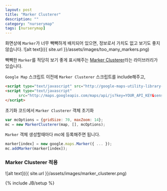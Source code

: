 ```yaml
---
layout: post
title: "Marker Clusterer"
description: ""
category: "nurserymap"
tags: [nurserymap]
---
```


화면상에 `Marker`가 너무 빽빽하게 배치되어 있으면, 정보로서 가치도 없고 보기도 좋지 않습니다.
![alt text]({{ site.url }}/assets/images/too_many_markers.png)

빽빽한 `Marker`를 적당히 보기 좋게 표시해주는 [Marker Clusterer](http://google-maps-utility-library-v3.googlecode.com/svn/trunk/markerclusterer/docs/examples.html)라는 라이브러리가 있습니다.

`Google Map` 스크립트 이전에 `Marker Clusterer` 스크립트를 include해주고,

``` html
<script type="text/javascript" src="http://google-maps-utility-library-v3.googlecode.com/svn/trunk/markerclusterer/src/markerclusterer.js"></script>
<script type="text/javascript"
      src="http://maps.googleapis.com/maps/api/js?key=YOUR_API_KEY&sensor=true">
</script>
```

초기화 코드에서 `Marker Clusterer` 객체 초기화

``` javascript
var mcOptions = {gridSize: 70, maxZoom: 14};
mc = new MarkerClusterer(map, [], mcOptions);
```

`Marker` 객체 생성할때마다 mc에 등록해주면 됩니다.

``` javascript
marker[index] = new google.maps.Marker({ ... });
mc.addMarker(marker[index]);
```

### Marker Clusterer 적용
![alt text]({{ site.url }}/assets/images/marker_clusterer.png)

{% include JB/setup %}
